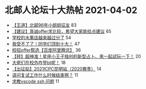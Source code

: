 # 北邮人论坛十大热帖 2021-04-02

- [【王道】北邮96年小姐姐征友](https://bbs.byr.cn/article/Friends/1989610) 83
- [【建议】真诚offer求比较，希望大家能给点建议](https://bbs.byr.cn/article/WorkLife/1164777) 65
- [学校的水果店越来越过分了](https://bbs.byr.cn/article/Picture/3283809) 54
- [我受不了了！同学们顶到十大！](https://bbs.byr.cn/article/Gymnasium/117902) 47
- [校招offer帮选【百度阿里腾讯】](https://bbs.byr.cn/article/Job/2129268) 36
- [【转】超神准！星座小王子独创的新型占卜、來一起試玩一下！](https://bbs.byr.cn/article/Constellations/326533) 20
- [大佬们在校外咋登bt呢！](https://bbs.byr.cn/article/Talking/6263127) 18
- [【出征贴】2021ICPC昆明站（2020赛季）](https://bbs.byr.cn/article/ACM_ICPC/99671) 14
- [请问复试工作什么时候结束啊？](https://bbs.byr.cn/article/AimGraduate/1204926) 11
- [求教vscode ssh 问题](https://bbs.byr.cn/article/CPP/100606) 11


